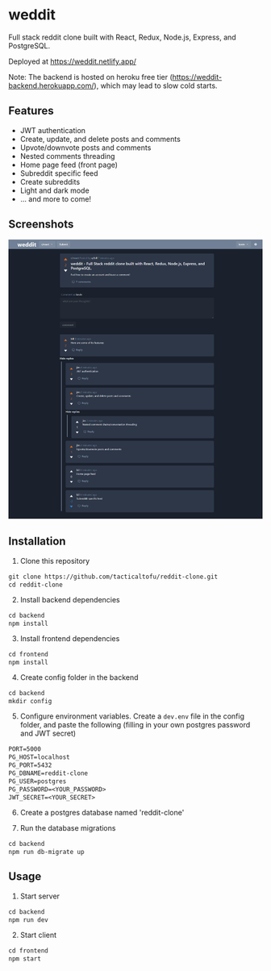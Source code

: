 # weddit

Full stack reddit clone built with React, Redux, Node.js, Express, and PostgreSQL.

Deployed at https://weddit.netlify.app/

Note: The backend is hosted on heroku free tier (https://weddit-backend.herokuapp.com/), which may lead to slow cold starts.

## Features
- JWT authentication
- Create, update, and delete posts and comments
- Upvote/downvote posts and comments
- Nested comments threading
- Home page feed (front page)
- Subreddit specific feed
- Create subreddits
- Light and dark mode
- ... and more to come!

## Screenshots
<p align="center">
  <a href="#">
    <img src="./screenshot.png" alt="Comments page for a post">
  </a>
</p>

## Installation
1. Clone this repository

```
git clone https://github.com/tacticaltofu/reddit-clone.git
cd reddit-clone
```

2. Install backend dependencies

```
cd backend
npm install
```

3. Install frontend dependencies

```
cd frontend
npm install
```

4. Create config folder in the backend

```
cd backend
mkdir config
```

5. Configure environment variables. Create a `dev.env` file in the config folder, and paste the following (filling in your own postgres password and JWT secret)
```
PORT=5000
PG_HOST=localhost
PG_PORT=5432
PG_DBNAME=reddit-clone
PG_USER=postgres
PG_PASSWORD=<YOUR_PASSWORD>
JWT_SECRET=<YOUR_SECRET>

```

6. Create a postgres database named 'reddit-clone'

7. Run the database migrations

```
cd backend
npm run db-migrate up
```

## Usage
1. Start server

```
cd backend
npm run dev
```

2. Start client
```
cd frontend
npm start
```